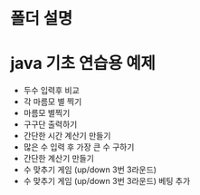 # 폴더 설명

# java 기초 연습용 예제
- 두수 입력후 비교
- 각 마름모 별 찍기
- 마름모 별찍기
- 구구단 출력하기
- 간단한 시간 계산기 만들기
- 많은 수 입력 후 가장 큰 수 구하기
- 간단한 계산기 만들기
- 수 맞추기 게임 (up/down 3번 3라운드)
- 수 맞추기 게임 (up/down 3번 3라운드) 베팅 추가